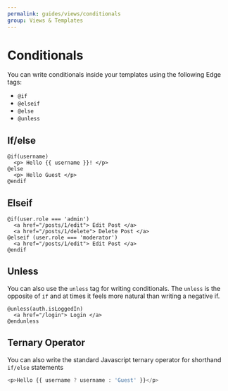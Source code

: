 ```yaml
---
permalink: guides/views/conditionals
group: Views & Templates
---
```


# Conditionals
You can write conditionals inside your templates using the following Edge tags:

- `@if`
- `@elseif`
- `@else`
- `@unless`

## If/else

```edge
@if(username)
  <p> Hello {{ username }}! </p>
@else
  <p> Hello Guest </p>
@endif
```

## Elseif

```edge
@if(user.role === 'admin')
  <a href="/posts/1/edit"> Edit Post </a>
  <a href="/posts/1/delete"> Delete Post </a>
@elseif (user.role === 'moderator')
  <a href="/posts/1/edit"> Edit Post </a>
@endif
```

## Unless
You can also use the `unless` tag for writing conditionals. The `unless` is the opposite of `if` and at times it feels more natural than writing a negative if.

```edge
@unless(auth.isLoggedIn)
  <a href="/login"> Login </a>
@endunless
```

## Ternary Operator
You can also write the standard Javascript ternary operator for shorthand `if/else` statements

```ts
<p>Hello {{ username ? username : 'Guest' }}</p>
```
